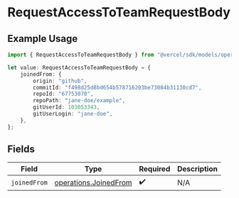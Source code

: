 # RequestAccessToTeamRequestBody

## Example Usage

```typescript
import { RequestAccessToTeamRequestBody } from "@vercel/sdk/models/operations";

let value: RequestAccessToTeamRequestBody = {
    joinedFrom: {
        origin: "github",
        commitId: "f498d25d8bd654b578716203be73084b31130cd7",
        repoId: "67753070",
        repoPath: "jane-doe/example",
        gitUserId: 103053343,
        gitUserLogin: "jane-doe",
    },
};
```

## Fields

| Field                                                          | Type                                                           | Required                                                       | Description                                                    |
| -------------------------------------------------------------- | -------------------------------------------------------------- | -------------------------------------------------------------- | -------------------------------------------------------------- |
| `joinedFrom`                                                   | [operations.JoinedFrom](../../models/operations/joinedfrom.md) | :heavy_check_mark:                                             | N/A                                                            |